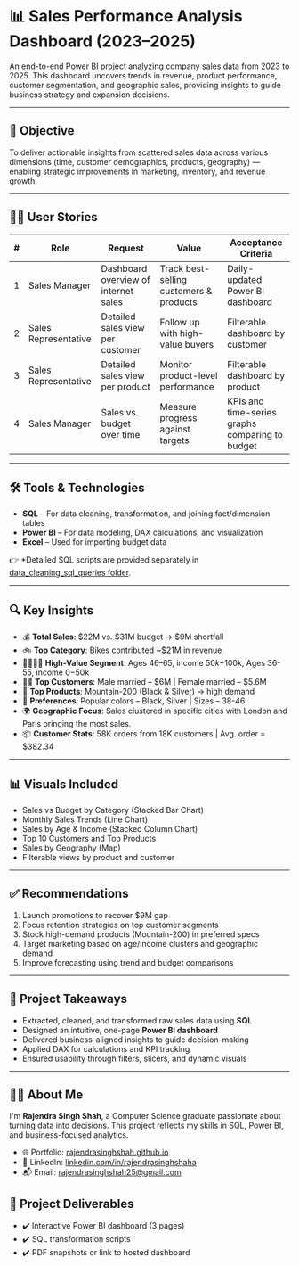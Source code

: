 # 📊 Sales Performance Analysis Dashboard (2023–2025)

An end-to-end Power BI project analyzing company sales data from 2023 to 2025. This dashboard uncovers trends in revenue, product performance, customer segmentation, and geographic sales, providing insights to guide business strategy and expansion decisions.

---

## 📌 Objective

To deliver actionable insights from scattered sales data across various dimensions (time, customer demographics, products, geography) — enabling strategic improvements in marketing, inventory, and revenue growth.

---

## 🧑‍💼 User Stories

| # | Role               | Request                                         | Value                                           | Acceptance Criteria                                     |
|---|--------------------|-------------------------------------------------|--------------------------------------------------|----------------------------------------------------------|
| 1 | Sales Manager      | Dashboard overview of internet sales            | Track best-selling customers & products          | Daily-updated Power BI dashboard                        |
| 2 | Sales Representative | Detailed sales view per customer              | Follow up with high-value buyers                 | Filterable dashboard by customer                        |
| 3 | Sales Representative | Detailed sales view per product               | Monitor product-level performance                | Filterable dashboard by product                         |
| 4 | Sales Manager      | Sales vs. budget over time                      | Measure progress against targets                 | KPIs and time-series graphs comparing to budget         |

---

## 🛠️ Tools & Technologies

- **SQL** – For data cleaning, transformation, and joining fact/dimension tables  
- **Power BI** – For data modeling, DAX calculations, and visualization  
- **Excel** – Used for importing budget data

👉 *Detailed SQL scripts are provided separately in [data_cleaning_sql_queries folder](doc/data_cleaning_sql_queries).

---

## 🔍 Key Insights

- 💰 **Total Sales**: $22M vs. $31M budget → $9M shortfall  
- 🚲 **Top Category**: Bikes contributed ~$21M in revenue  
- 👨‍👩‍👧‍👦 **High-Value Segment**: Ages 46–65, income $50k-$100k, Ages 36-55, income $0-$50k
- 🧍‍♂️ **Top Customers**: Male married – $6M | Female married – $5.6M  
- 🎯 **Top Products**: Mountain-200 (Black & Silver) → high demand  
- 🎨 **Preferences**: Popular colors – Black, Silver | Sizes – 38-46  
- 🌍 **Geographic Focus**: Sales clustered in specific cities with London and Paris bringing the most sales.
- 📦 **Customer Stats**: 58K orders from 18K customers | Avg. order = $382.34

---

## 📊 Visuals Included

- Sales vs Budget by Category (Stacked Bar Chart)  
- Monthly Sales Trends (Line Chart)  
- Sales by Age & Income (Stacked Column Chart)  
- Top 10 Customers and Top Products  
- Sales by Geography (Map)  
- Filterable views by product and customer

---

## ✅ Recommendations

1. Launch promotions to recover $9M gap  
2. Focus retention strategies on top customer segments  
3. Stock high-demand products (Mountain-200) in preferred specs  
4. Target marketing based on age/income clusters and geographic demand  
5. Improve forecasting using trend and budget comparisons

---

## 🧠 Project Takeaways

- Extracted, cleaned, and transformed raw sales data using **SQL**
- Designed an intuitive, one-page **Power BI dashboard**
- Delivered business-aligned insights to guide decision-making
- Applied DAX for calculations and KPI tracking
- Ensured usability through filters, slicers, and dynamic visuals

---

## 👨‍💻 About Me

I'm **Rajendra Singh Shah**, a Computer Science graduate passionate about turning data into decisions. This project reflects my skills in SQL, Power BI, and business-focused analytics.

- 🌐 Portfolio: [rajendrasinghshah.github.io](https://rajendra-singh7.github.io/)  
- 🔗 LinkedIn: [linkedin.com/in/rajendrasinghshaha](https://www.linkedin.com/in/rajendra-singh-shah/)
- 📬 Email: rajendrasinghshah25@gmail.com


## 📎 Project Deliverables

- ✔️ Interactive Power BI dashboard (3 pages)
- ✔️ SQL transformation scripts
- ✔️ PDF snapshots or link to hosted dashboard
